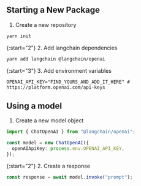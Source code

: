 ## Starting a New Package

1. Create a new repository

```bash
yarn init
```

{:start="2"} 2. Add langchain dependencies

```bash
yarn add langchain @langchain/openai
```

{:start="3"} 3. Add environment variables

```dotenv
OPENAI_API_KEY="FIND_YOURS_AND_ADD_IT_HERE" # https://platform.openai.com/api-keys
```

## Using a model

1. Create a new model object

```typescript
import { ChatOpenAI } from "@langchain/openai";

const model = new ChatOpenAI({
  openAIApiKey: process.env.OPENAI_API_KEY,
});
```

{:start="2"} 2. Create a response

```typescript
const response = await model.invoke("prompt");
```
